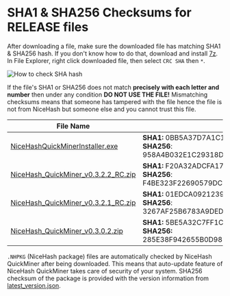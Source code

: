 # SHA1 & SHA256 Checksums for RELEASE files

After downloading a file, make sure the downloaded file has matching SHA1 & SHA256 hash. If you don't know how to do that, 
download and install [7z](https://www.7-zip.org/download.html). In File Explorer, right click downloaded file, then select `CRC SHA` then `*`.

![How to check SHA hash](https://github.com/nicehash/NiceHashQuickMiner/blob/main/checksums/howtohash.png?raw=true)

If the file's SHA1 or SHA256 does not match **precisely with each letter and number** then under any condition **DO NOT USE THE FILE!** Mismatching checksums means that someone has tampered with the file hence the file is not from NiceHash but someone else and you cannot trust this file.

File Name | Checksum
----------|--------------
[NiceHashQuickMinerInstaller.exe](https://github.com/nicehash/NiceHashQuickMiner/releases/download/v0.3.2.1_RC/NiceHashQuickMinerInstaller.exe) | **SHA1:** 0BB5A37D7A1C15DE962271B59A2ED190A43CE1C4<br> **SHA256**: 958A4B032E1C29318D6CE7DA3512B5904BDEECABCCE4331CBDE3C2D148D22A78
[NiceHash_QuickMiner_v0.3.2.2_RC.zip](https://github.com/nicehash/NiceHashQuickMiner/releases/tag/v0.3.2.2_RC) | **SHA1:** F20A32ADCFA17012D7C36949C8A8CBA8B1176A96<br> **SHA256**: F4BE323F22690579DCF6160F8EC6E48D9F22F3739E4D5280838CB4CEF74A3957
[NiceHash_QuickMiner_v0.3.2.1_RC.zip](https://github.com/nicehash/NiceHashQuickMiner/releases/tag/v0.3.2.1_RC) | **SHA1:** 01EDCA09212394937E7A31FED6E57F5C791D3A1D<br> **SHA256**: 3267AF25B6783A9DEDF6515C144CF2C9B62A39E24CF09BED3CF4D22DEE90C877
[NiceHash_QuickMiner_v0.3.0.2.zip](https://github.com/nicehash/NiceHashQuickMiner/releases/tag/v0.3.0.2) | **SHA1:** 5BE5A32C7FF1C840B522EC0B891BABD921BF8056<br> **SHA256:** 285E38F942655B0D988F2B421CCB478E8CCAF675DCCA814D8CAB301F205AA2BA


`.NHPKG` (NiceHash package) files are automatically checked by NiceHash QuickMiner after being downloaded. This means that auto-update feature of NiceHash QuickMiner takes care of security of your system. SHA256 checksum of the package is provided with the version information from [latest_version.json](https://github.com/nicehash/NiceHashQuickMiner/blob/main/update/latest_version.json).
